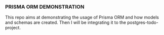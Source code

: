### PRISMA ORM DEMONSTRATION

This repo aims at demonstrating the usage of Prisma ORM and how models and schemas are created. Then I will be integrating it to the postgres-todo-project.

